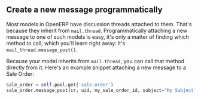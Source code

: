 Create a new message programmatically
---

Most models in OpenERP have discussion threads attached to them. That's because they inherit from
`mail.thread`. Programmatically attaching a new message to one of such models is easy, it's only
a matter of finding which method to call, which you'll learn right away: it's
`mail_thread.message_post()`.

Because your model inherits from `mail.thread`, you can call that method directly from it. Here's an
example snippet attaching a new message to a Sale Order:

```python
sale_order = self.pool.get('sale.order')
sale_order.message_post(cr, uid, my_sale_order_id, subject="My Subject", body="Message Body")
```
